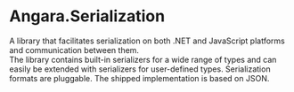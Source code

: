 # Angara.Serialization

A library that facilitates serialization on both .NET and JavaScript platforms and communication between them.  
The library contains built-in serializers for a wide range of types and can easily be extended with serializers for user-defined types.
Serialization formats are pluggable. The shipped implementation is based on JSON. 

